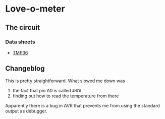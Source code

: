 # Love-o-meter

## The circuit

### Data sheets

- [TMP36](https://www.analog.com/media/en/technical-documentation/data-sheets/TMP35_36_37.pdf)

## Changeblog

This is pretty straightforward. What slowed me down was

1. the fact that pin A0 is called `AMC0`
2. finding out how to read the temperature from there

Apparently there is a bug in AVR that prevents me from using the standard output as debugger.
